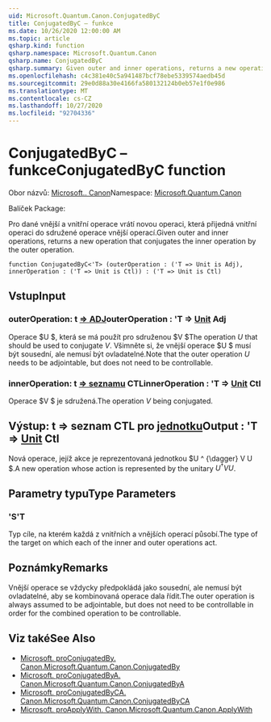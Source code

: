 ```yaml
---
uid: Microsoft.Quantum.Canon.ConjugatedByC
title: ConjugatedByC – funkce
ms.date: 10/26/2020 12:00:00 AM
ms.topic: article
qsharp.kind: function
qsharp.namespace: Microsoft.Quantum.Canon
qsharp.name: ConjugatedByC
qsharp.summary: Given outer and inner operations, returns a new operation that conjugates the inner operation by the outer operation.
ms.openlocfilehash: c4c381e40c5a941487bcf78ebe5339574aedb45d
ms.sourcegitcommit: 29e0d88a30e4166fa580132124b0eb57e1f0e986
ms.translationtype: MT
ms.contentlocale: cs-CZ
ms.lasthandoff: 10/27/2020
ms.locfileid: "92704336"
---
```

# <a name="conjugatedbyc-function"></a><span data-ttu-id="8b837-102">ConjugatedByC – funkce</span><span class="sxs-lookup"><span data-stu-id="8b837-102">ConjugatedByC function</span></span>

<span data-ttu-id="8b837-103">Obor názvů: [Microsoft.. Canon](xref:Microsoft.Quantum.Canon)</span><span class="sxs-lookup"><span data-stu-id="8b837-103">Namespace: [Microsoft.Quantum.Canon](xref:Microsoft.Quantum.Canon)</span></span>

<span data-ttu-id="8b837-104">Balíček [](https://nuget.org/packages/)</span><span class="sxs-lookup"><span data-stu-id="8b837-104">Package: [](https://nuget.org/packages/)</span></span>


<span data-ttu-id="8b837-105">Pro dané vnější a vnitřní operace vrátí novou operaci, která přijedná vnitřní operaci do sdružené operace vnější operací.</span><span class="sxs-lookup"><span data-stu-id="8b837-105">Given outer and inner operations, returns a new operation that conjugates the inner operation by the outer operation.</span></span>

```qsharp
function ConjugatedByC<'T> (outerOperation : ('T => Unit is Adj), innerOperation : ('T => Unit is Ctl)) : ('T => Unit is Ctl)
```


## <a name="input"></a><span data-ttu-id="8b837-106">Vstup</span><span class="sxs-lookup"><span data-stu-id="8b837-106">Input</span></span>

### <a name="outeroperation--t--unit-adj"></a><span data-ttu-id="8b837-107">outerOperation: t [=> ADJ](xref:microsoft.quantum.lang-ref.unit)</span><span class="sxs-lookup"><span data-stu-id="8b837-107">outerOperation : 'T => [Unit](xref:microsoft.quantum.lang-ref.unit) Adj</span></span>

<span data-ttu-id="8b837-108">Operace $U $, která se má použít pro sdruženou $V $</span><span class="sxs-lookup"><span data-stu-id="8b837-108">The operation $U$ that should be used to conjugate $V$.</span></span> <span data-ttu-id="8b837-109">Všimněte si, že vnější operace $U $ musí být sousední, ale nemusí být ovladatelné.</span><span class="sxs-lookup"><span data-stu-id="8b837-109">Note that the outer operation $U$ needs to be adjointable, but does not need to be controllable.</span></span>


### <a name="inneroperation--t--unit-ctl"></a><span data-ttu-id="8b837-110">innerOperation: t [=> seznamu](xref:microsoft.quantum.lang-ref.unit) CTL</span><span class="sxs-lookup"><span data-stu-id="8b837-110">innerOperation : 'T => [Unit](xref:microsoft.quantum.lang-ref.unit) Ctl</span></span>

<span data-ttu-id="8b837-111">Operace $V $ je sdružená.</span><span class="sxs-lookup"><span data-stu-id="8b837-111">The operation $V$ being conjugated.</span></span>



## <a name="output--t--unit-ctl"></a><span data-ttu-id="8b837-112">Výstup: t => seznam CTL pro [jednotku](xref:microsoft.quantum.lang-ref.unit)</span><span class="sxs-lookup"><span data-stu-id="8b837-112">Output : 'T => [Unit](xref:microsoft.quantum.lang-ref.unit) Ctl</span></span>

<span data-ttu-id="8b837-113">Nová operace, jejíž akce je reprezentovaná jednotkou $U ^ {\dagger} V U $.</span><span class="sxs-lookup"><span data-stu-id="8b837-113">A new operation whose action is represented by the unitary $U^{\dagger} V U$.</span></span>

## <a name="type-parameters"></a><span data-ttu-id="8b837-114">Parametry typu</span><span class="sxs-lookup"><span data-stu-id="8b837-114">Type Parameters</span></span>

### <a name="t"></a><span data-ttu-id="8b837-115">'S</span><span class="sxs-lookup"><span data-stu-id="8b837-115">'T</span></span>

<span data-ttu-id="8b837-116">Typ cíle, na kterém každá z vnitřních a vnějších operací působí.</span><span class="sxs-lookup"><span data-stu-id="8b837-116">The type of the target on which each of the inner and outer operations act.</span></span>

## <a name="remarks"></a><span data-ttu-id="8b837-117">Poznámky</span><span class="sxs-lookup"><span data-stu-id="8b837-117">Remarks</span></span>

<span data-ttu-id="8b837-118">Vnější operace se vždycky předpokládá jako sousední, ale nemusí být ovladatelné, aby se kombinovaná operace dala řídit.</span><span class="sxs-lookup"><span data-stu-id="8b837-118">The outer operation is always assumed to be adjointable, but does not need to be controllable in order for the combined operation to be controllable.</span></span>

## <a name="see-also"></a><span data-ttu-id="8b837-119">Viz také</span><span class="sxs-lookup"><span data-stu-id="8b837-119">See Also</span></span>

- [<span data-ttu-id="8b837-120">Microsoft. proConjugatedBy. Canon.</span><span class="sxs-lookup"><span data-stu-id="8b837-120">Microsoft.Quantum.Canon.ConjugatedBy</span></span>](xref:Microsoft.Quantum.Canon.ConjugatedBy)
- [<span data-ttu-id="8b837-121">Microsoft. proConjugatedByA. Canon.</span><span class="sxs-lookup"><span data-stu-id="8b837-121">Microsoft.Quantum.Canon.ConjugatedByA</span></span>](xref:Microsoft.Quantum.Canon.ConjugatedByA)
- [<span data-ttu-id="8b837-122">Microsoft. proConjugatedByCA. Canon.</span><span class="sxs-lookup"><span data-stu-id="8b837-122">Microsoft.Quantum.Canon.ConjugatedByCA</span></span>](xref:Microsoft.Quantum.Canon.ConjugatedByCA)
- [<span data-ttu-id="8b837-123">Microsoft. proApplyWith. Canon.</span><span class="sxs-lookup"><span data-stu-id="8b837-123">Microsoft.Quantum.Canon.ApplyWith</span></span>](xref:Microsoft.Quantum.Canon.ApplyWith)
